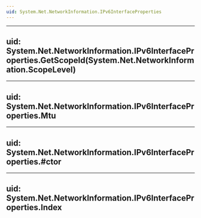```yaml
---
uid: System.Net.NetworkInformation.IPv6InterfaceProperties
---
```


---
uid: System.Net.NetworkInformation.IPv6InterfaceProperties.GetScopeId(System.Net.NetworkInformation.ScopeLevel)
---

---
uid: System.Net.NetworkInformation.IPv6InterfaceProperties.Mtu
---

---
uid: System.Net.NetworkInformation.IPv6InterfaceProperties.#ctor
---

---
uid: System.Net.NetworkInformation.IPv6InterfaceProperties.Index
---
